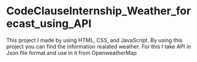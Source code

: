 # CodeClauseInternship_Weather_forecast_using_API
This project I made by using HTML, CSS, and JavaScript. By using this project you can find the  information realated weather. For this I take API in  Json file format and use in it from OpenweatherMap
